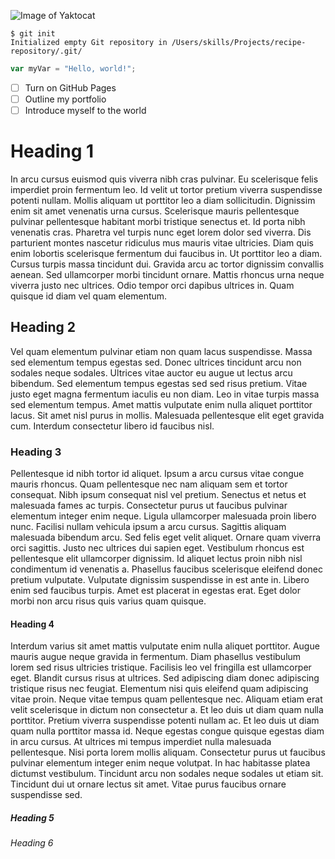 ![Image of Yaktocat](https://octodex.github.com/images/yaktocat.png)

```
$ git init
Initialized empty Git repository in /Users/skills/Projects/recipe-repository/.git/
```

``` javascript
var myVar = "Hello, world!";
```

- [ ] Turn on GitHub Pages
- [ ] Outline my portfolio
- [ ] Introduce myself to the world

# Heading 1
In arcu cursus euismod quis viverra nibh cras pulvinar. Eu scelerisque felis imperdiet proin fermentum leo. Id velit ut tortor pretium viverra suspendisse potenti nullam. Mollis aliquam ut porttitor leo a diam sollicitudin. Dignissim enim sit amet venenatis urna cursus. Scelerisque mauris pellentesque pulvinar pellentesque habitant morbi tristique senectus et. Id porta nibh venenatis cras. Pharetra vel turpis nunc eget lorem dolor sed viverra. Dis parturient montes nascetur ridiculus mus mauris vitae ultricies. Diam quis enim lobortis scelerisque fermentum dui faucibus in. Ut porttitor leo a diam. Cursus turpis massa tincidunt dui. Gravida arcu ac tortor dignissim convallis aenean. Sed ullamcorper morbi tincidunt ornare. Mattis rhoncus urna neque viverra justo nec ultrices. Odio tempor orci dapibus ultrices in. Quam quisque id diam vel quam elementum.

## Heading 2
Vel quam elementum pulvinar etiam non quam lacus suspendisse. Massa sed elementum tempus egestas sed. Donec ultrices tincidunt arcu non sodales neque sodales. Ultrices vitae auctor eu augue ut lectus arcu bibendum. Sed elementum tempus egestas sed sed risus pretium. Vitae justo eget magna fermentum iaculis eu non diam. Leo in vitae turpis massa sed elementum tempus. Amet mattis vulputate enim nulla aliquet porttitor lacus. Sit amet nisl purus in mollis. Malesuada pellentesque elit eget gravida cum. Interdum consectetur libero id faucibus nisl.

### Heading 3
Pellentesque id nibh tortor id aliquet. Ipsum a arcu cursus vitae congue mauris rhoncus. Quam pellentesque nec nam aliquam sem et tortor consequat. Nibh ipsum consequat nisl vel pretium. Senectus et netus et malesuada fames ac turpis. Consectetur purus ut faucibus pulvinar elementum integer enim neque. Ligula ullamcorper malesuada proin libero nunc. Facilisi nullam vehicula ipsum a arcu cursus. Sagittis aliquam malesuada bibendum arcu. Sed felis eget velit aliquet. Ornare quam viverra orci sagittis. Justo nec ultrices dui sapien eget. Vestibulum rhoncus est pellentesque elit ullamcorper dignissim. Id aliquet lectus proin nibh nisl condimentum id venenatis a. Phasellus faucibus scelerisque eleifend donec pretium vulputate. Vulputate dignissim suspendisse in est ante in. Libero enim sed faucibus turpis. Amet est placerat in egestas erat. Eget dolor morbi non arcu risus quis varius quam quisque.

#### Heading 4
Interdum varius sit amet mattis vulputate enim nulla aliquet porttitor. Augue mauris augue neque gravida in fermentum. Diam phasellus vestibulum lorem sed risus ultricies tristique. Facilisis leo vel fringilla est ullamcorper eget. Blandit cursus risus at ultrices. Sed adipiscing diam donec adipiscing tristique risus nec feugiat. Elementum nisi quis eleifend quam adipiscing vitae proin. Neque vitae tempus quam pellentesque nec. Aliquam etiam erat velit scelerisque in dictum non consectetur a. Et leo duis ut diam quam nulla porttitor. Pretium viverra suspendisse potenti nullam ac. Et leo duis ut diam quam nulla porttitor massa id. Neque egestas congue quisque egestas diam in arcu cursus. At ultrices mi tempus imperdiet nulla malesuada pellentesque. Nisi porta lorem mollis aliquam. Consectetur purus ut faucibus pulvinar elementum integer enim neque volutpat. In hac habitasse platea dictumst vestibulum. Tincidunt arcu non sodales neque sodales ut etiam sit. Tincidunt dui ut ornare lectus sit amet. Vitae purus faucibus ornare suspendisse sed.

##### Heading 5
###### Heading 6
